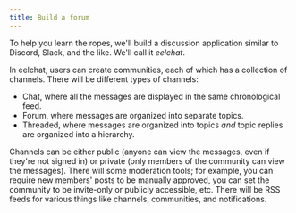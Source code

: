 ```yaml
---
title: Build a forum
---
```


To help you learn the ropes, we'll build a discussion application similar to
Discord, Slack, and the like. We'll call it *eelchat*.

In eelchat, users can create communities, each of which has a collection of
channels. There will be different types of channels:

- Chat, where all the messages are displayed in the same chronological feed.
- Forum, where messages are organized into separate topics.
- Threaded, where messages are organized into topics *and* topic replies are
  organized into a hierarchy.

Channels can be either public (anyone can view the messages, even if they're
not signed in) or private (only members of the community can view the
messages). There will some moderation tools; for example, you can require new
members' posts to be manually approved, you can set the community to be
invite-only or publicly accessible, etc. There will be RSS feeds for various
things like channels, communities, and notifications.
